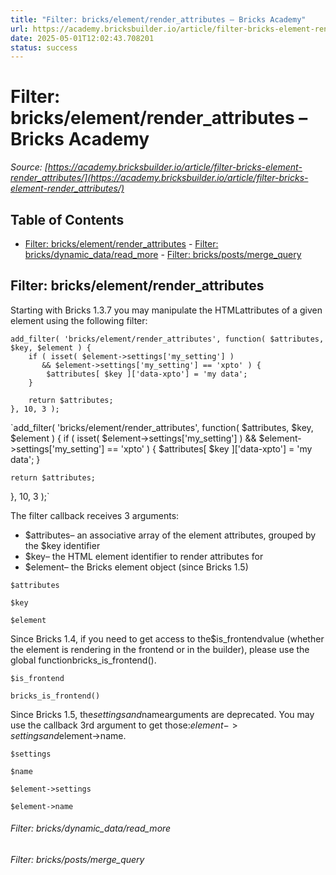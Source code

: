 ```yaml
---
title: "Filter: bricks/element/render_attributes – Bricks Academy"
url: https://academy.bricksbuilder.io/article/filter-bricks-element-render_attributes/
date: 2025-05-01T12:02:43.708201
status: success
---
```


# Filter: bricks/element/render_attributes – Bricks Academy

*Source: [https://academy.bricksbuilder.io/article/filter-bricks-element-render_attributes/](https://academy.bricksbuilder.io/article/filter-bricks-element-render_attributes/)*

## Table of Contents

- [Filter: bricks/element/render_attributes](#filter-brickselementrenderattributes)
        - [Filter: bricks/dynamic_data/read_more](#filter-bricksdynamicdatareadmore)
        - [Filter: bricks/posts/merge_query](#filter-brickspostsmergequery)

## Filter: bricks/element/render_attributes

Starting with Bricks 1.3.7 you may manipulate the HTMLattributes of a given element using the following filter:

```
add_filter( 'bricks/element/render_attributes', function( $attributes, $key, $element ) {
    if ( isset( $element->settings['my_setting'] ) 
       && $element->settings['my_setting'] == 'xpto' ) {
        $attributes[ $key ]['data-xpto'] = 'my data';
    }
    
    return $attributes;
}, 10, 3 );
```

`add_filter( 'bricks/element/render_attributes', function( $attributes, $key, $element ) {
    if ( isset( $element->settings['my_setting'] ) 
       && $element->settings['my_setting'] == 'xpto' ) {
        $attributes[ $key ]['data-xpto'] = 'my data';
    }
    
    return $attributes;
}, 10, 3 );`

The filter callback receives 3 arguments:

- $attributes– an associative array of the element attributes, grouped by the $key identifier
- $key– the HTML element identifier to render attributes for
- $element– the Bricks element object (since Bricks 1.5)

`$attributes`

`$key`

`$element`

Since Bricks 1.4, if you need to get access to the$is_frontendvalue (whether the element is rendering in the frontend or in the builder), please use the global functionbricks_is_frontend().

`$is_frontend`

`bricks_is_frontend()`

Since Bricks 1.5, the$settingsand$namearguments are deprecated. You may use the callback 3rd argument to get those:$element->settingsand$element->name.

`$settings`

`$name`

`$element->settings`

`$element->name`

###### Filter: bricks/dynamic_data/read_more

###### Filter: bricks/posts/merge_query

